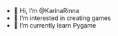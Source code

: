 - 👋 Hi, I’m @KarinaRinna
- 👀 I’m interested  in creating games
- 🌱 I’m currently learn Pygame


<!---
KarinaRinna/KarinaRinna is a ✨ special ✨ repository because its `README.md` (this file) appears on your GitHub profile.
You can click the Preview link to take a look at your changes.
--->
 
 
